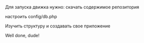 Для запуска движка нужно:
скачать содержимое репозитория

настроить config/db.php

Изучить структуру и создавать свое приложение 

Well done, dude!
